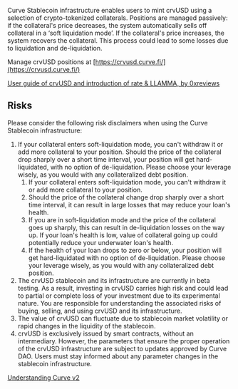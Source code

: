 Curve Stablecoin infrastructure enables users to mint crvUSD using a selection of crypto-tokenized collaterals. Positions are managed passively: if the collateral's price decreases, the system automatically sells off collateral in a ‘soft liquidation mode’. If the collateral's price increases, the system recovers the collateral. This process could lead to some losses due to liquidation and de-liquidation.

Manage crvUSD positions at [https://crvusd.curve.fi/](https://crvusd.curve.fi/)

[User guide of crvUSD and introduction of rate & LLAMMA, by 0xreviews](https://crvusd.0xreviews.xyz/​)

## **Risks**

Please consider the following risk disclaimers when using the Curve Stablecoin infrastructure:

1. If your collateral enters soft-liquidation mode, you can't withdraw it or add more collateral to your position. Should the price of the collateral drop sharply over a short time interval, your position will get hard-liquidated, with no option of de-liquidation. Please choose your leverage wisely, as you would with any collateralized debt position.
    1. If your collateral enters soft-liquidation mode, you can't withdraw it or add more collateral to your position.
    2. Should the price of the collateral change drop sharply over a short time interval, it can result in large losses that may reduce your loan's health.
    3. If you are in soft-liquidation mode and the price of the collateral goes up sharply, this can result in de-liquidation losses on the way up. If your loan's health is low, value of collateral going up could potentially reduce your underwater loan's health.
    4. If the health of your loan drops to zero or below, your position will get hard-liquidated with no option of de-liquidation. Please choose your leverage wisely, as you would with any collateralized debt position.
2. The crvUSD stablecoin and its infrastructure are currently in beta testing. As a result, investing in crvUSD carries high risk and could lead to partial or complete loss of your investment due to its experimental nature. You are responsible for understanding the associated risks of buying, selling, and using crvUSD and its infrastructure.
3. The value of crvUSD can fluctuate due to stablecoin market volatility or rapid changes in the liquidity of the stablecoin.
4. crvUSD is exclusively issued by smart contracts, without an intermediary. However, the parameters that ensure the proper operation of the crvUSD infrastructure are subject to updates approved by Curve DAO. Users must stay informed about any parameter changes in the stablecoin infrastructure.
    
[Understanding Curve v2](/base-features/understanding-crypto-pools)

